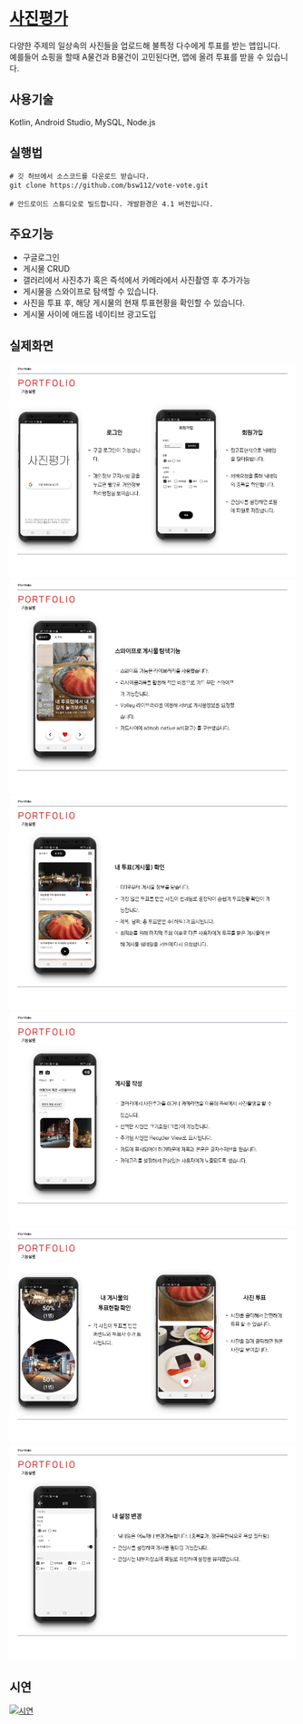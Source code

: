 # [사진평가](https://play.google.com/store/apps/details?id=com.manta.firstapp)<br>
다양한 주제의 일상속의 사진들을 업로드해 불특정 다수에게 투표를 받는 앱입니다.<br/>
예를들어 쇼핑을 할때 A물건과 B물건이 고민된다면, 앱에 올려 투표를 받을 수 있습니다.

## 사용기술
Kotlin, Android Studio, MySQL, Node.js

## 실행법
```
# 깃 허브에서 소스코드를 다운로드 받습니다.
git clone https://github.com/bsw112/vote-vote.git

# 안드로이드 스튜디오로 빌드합니다. 개발환경은 4.1 버전입니다.
```

## 주요기능
* 구글로그인
* 게시물 CRUD
* 갤러리에서 사진추가 혹은 즉석에서 카메라에서 사진촬영 후 추가가능
* 게시물을 스와이프로 탐색할 수 있습니다.
* 사진을 투표 후, 해당 게시물의 현재 투표현황을 확인할 수 있습니다.
* 게시물 사이에 애드몹 네이티브 광고도입

## 실제화면
![alt](readme/슬라이드24.PNG)
![alt](readme/슬라이드25.PNG)
![alt](readme/슬라이드26.PNG)
![alt](readme/슬라이드27.PNG)
![alt](readme/슬라이드28.PNG)
![alt](readme/슬라이드29.PNG)
## 시연
[![시연](http://img.youtube.com/vi/kxFRko6wcPg/0.jpg)](https://www.youtube.com/watch?v=kxFRko6wcPg)


